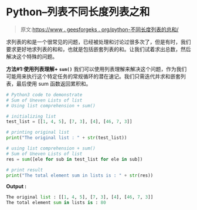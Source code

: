 # Python–列表不同长度列表之和

> 原文:[https://www . geesforgeks . org/python-不同长度列表的总和/](https://www.geeksforgeeks.org/python-sum-of-different-length-lists-of-list/)

求列表的和是一个很常见的问题，已经被处理和讨论过很多次了，但是有时，我们要求更好地求列表的和和，也就是包括嵌套列表的和。让我们试着求出总数，然后解决这个特殊的问题。

**方法#1:使用列表理解+ `sum()`**
我们可以使用列表理解来解决这个问题，作为我们可能用来执行这个特定任务的常规循环的潜在速记。我们只需迭代并求和嵌套列表，最后使用 sum 函数返回累积和。

```py
# Python3 code to demonstrate
# Sum of Uneven Lists of list
# Using list comprehension + sum()

# initializing list
test_list = [[1, 4, 5], [7, 3], [4], [46, 7, 3]]

# printing original list
print("The original list : " + str(test_list))

# using list comprehension + sum()
# Sum of Uneven Lists of list
res = sum([ele for sub in test_list for ele in sub])

# print result
print("The total element sum in lists is : " + str(res))
```

**Output :**

```py
The original list : [[1, 4, 5], [7, 3], [4], [46, 7, 3]]
The total element sum in lists is : 80

```